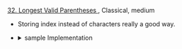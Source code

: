 [32. Longest Valid Parentheses ](https://leetcode.com/problems/longest-valid-parentheses/), Classical, medium
 - Storing index instead of characters really a good way.

 - <details>
   <summary> sample Implementation</summary>

     ```cpp
      int longestValidParentheses(string s) {
          int ans = 0;
          vector<int> st; 
          st.push_back(-1);
          for (int i = 0; i < s.size(); i++) {
              if (st.back() == -1) {
                  st.push_back(i); continue;
              }
              if (s[st.back()] == '(' and s[i] == ')') {
                  st.pop_back();
                  ans = max(ans,i - st.back());
                  continue;
              }
              st.push_back(i);
         }
         return ans;
      }


     ```
   </details>
